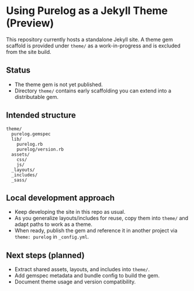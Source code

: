 # Using Purelog as a Jekyll Theme (Preview)

This repository currently hosts a standalone Jekyll site. A theme gem scaffold is provided under `theme/` as a work-in-progress and is excluded from the site build.

## Status

- The theme gem is not yet published.
- Directory `theme/` contains early scaffolding you can extend into a distributable gem.

## Intended structure

```
theme/
  purelog.gemspec
  lib/
    purelog.rb
    purelog/version.rb
  assets/
    css/
    js/
  _layouts/
  _includes/
  _sass/
```

## Local development approach

- Keep developing the site in this repo as usual.
- As you generalize layouts/includes for reuse, copy them into `theme/` and adapt paths to work as a theme.
- When ready, publish the gem and reference it in another project via `theme: purelog` in `_config.yml`.

## Next steps (planned)

- Extract shared assets, layouts, and includes into `theme/`.
- Add gemspec metadata and bundle config to build the gem.
- Document theme usage and version compatibility.
